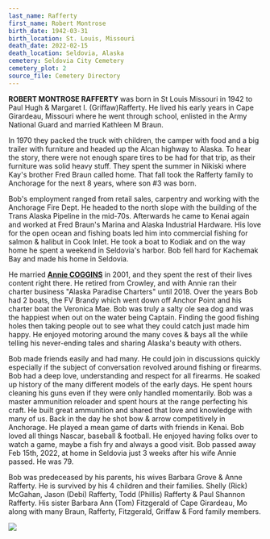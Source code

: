 ```yaml
---
last_name: Rafferty
first_name: Robert Montrose
birth_date: 1942-03-31
birth_location: St. Louis, Missouri
death_date: 2022-02-15
death_location: Seldovia, Alaska
cemetery: Seldovia City Cemetery
cemetery_plot: 2
source_file: Cemetery Directory
---
```


**ROBERT MONTROSE RAFFERTY** was born in St Louis Missouri in 1942 to Paul Hugh & Margaret I. (Griffaw)Rafferty. He lived his early years in Cape Girardeau, Missouri where he went through school, enlisted in the Army National Guard and married Kathleen M Braun.

In 1970 they packed the truck with children, the camper with food and a big trailer with furniture and headed up the Alcan highway to Alaska. To hear the story, there were not enough spare tires to be had for that trip, as their furniture was solid heavy stuff. They spent the summer in Nikiski where Kay's brother Fred Braun called home. That fall took the Rafferty family to Anchorage for the next 8 years, where son #3 was born.

Bob's employment ranged from retail sales, carpentry and working with the Anchorage Fire Dept. He headed to the north slope with the building of the Trans Alaska Pipeline in the mid-70s. Afterwards he came to Kenai again and worked at Fred Braun's Marina and Alaska Industrial Hardware. His love for the open ocean and fishing boats led him into commercial fishing for salmon & halibut in Cook Inlet. He took a boat to Kodiak and on the way home he spent a weekend in Seldovia's harbor. Bob fell hard for Kachemak Bay and made his home in Seldovia.

He married [**Annie COGGINS**](./Rafferty_Anna.md) in 2001, and they spent the rest of their lives content right there. He retired from Crowley, and with Annie ran their charter business "Alaska Paradise Charters" until 2018. Over the years Bob had 2 boats, the FV Brandy which went down off Anchor Point and his charter boat the Veronica Mae. Bob was truly a salty ole sea dog and was the happiest when out on the water being Captain. Finding the good fishing holes then taking people out to see what they could catch just made him happy. He enjoyed motoring around the many coves & bays all the while telling his never-ending tales and sharing Alaska's beauty with others.

Bob made friends easily and had many. He could join in discussions quickly especially if the subject of conversation revolved around fishing or firearms. Bob had a deep love, understanding and respect for all firearms. He soaked up history of the many different models of the early days. He spent hours cleaning his guns even if they were only handled momentarily. Bob was a master ammunition reloader and spent hours at the range perfecting his craft. He built great ammunition and shared that love and knowledge with many of us. Back in the day he shot bow & arrow competitively in Anchorage. He played a mean game of darts with friends in Kenai. Bob loved all things Nascar, baseball & football. He enjoyed having folks over to watch a game, maybe a fish fry and always a good visit.  Bob passed away Feb 15th, 2022, at home in Seldovia just 3 weeks after his wife Annie passed. He was 79.

Bob was predeceased by his parents, his wives Barbara Grove & Anne Rafferty. He is survived by his 4 children and their families. Shelly (Rick) McGahan, Jason (Debi) Rafferty, Todd (Phillis) Rafferty & Paul Shannon Rafferty. His sister Barbara Ann (Tom) Fitzgerald of Cape Girardeau, Mo along with many Braun, Rafferty, Fitzgerald, Griffaw & Ford family members. 

![](../assets/images/Bob%20Rafferty%20Alaska%20Paradise%20Charters.jpg)
